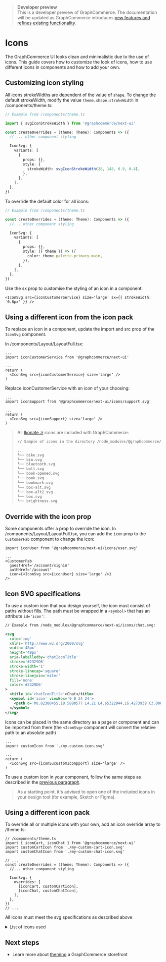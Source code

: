 <div data-nosnippet>

> **Developer preview**  
> This is a developer preview of GraphCommerce. The documentation will be
> updated as GraphCommerce introduces
> [new features and refines existing functionality](https://github.com/graphcommerce-org/graphcommerce/releases).

</div>

# Icons

The GraphCommerce UI looks clean and minimalistic due to the use of icons. This
guide covers how to customize the look of icons, how to use different icons in
components and how to add your own.

## Customizing icon styling

All icons strokeWidths are dependent of the value of `shape`. To change the
default strokeWidth, modify the value `theme.shape.strokeWidth` in
/components/theme.ts:

```ts
// Example from /components/theme.ts

import { svgIconStrokeWidth } from '@graphcommerce/next-ui'

const createOverrides = (theme: Theme): Components => ({
  // ... other component styling

  IconSvg: {
    variants: [
      {
        props: {},
        style: {
          strokeWidth: svgIconStrokeWidth(28, 148, 0.9, 0.4),
        },
      },
    ],
  },
})
```

To override the default color for all icons:

```ts
// Example from /components/theme.ts

const createOverrides = (theme: Theme): Components => ({
  //... other component styling

  IconSvg: {
    variants: [
      {
        props: {},
        style: ({ theme }) => ({
          color: theme.palette.primary.main,
        }),
      },
    ],
  },
})
```

Use the sx prop to customise the styling of an icon in a component:

```tsx
<IconSvg src={iconCustomerService} size='large' sx={{ strokeWidth: '0.8px' }} />
```

## Using a different icon from the icon pack

To replace an icon in a component, update the import and src prop of the
`IconSvg` component.

In /components/Layout/LayoutFull.tsx:

```tsx
...
import iconCustomerService from '@graphcommerce/next-ui'

...
return (
  <IconSvg src={iconCustomerService} size='large' />
)
```

Replace iconCustomerService with an icon of your choosing:

```tsx
...
import iconSupport from '@graphcommerce/next-ui/icons/support.svg'

...
return (
  <IconSvg src={iconSupport} size='large' />
)
```

> All [Ikonate ↗](https://ikonate.com/) icons are included with GraphCommerce:
>
> ```txt
> // Sample of icons in the directory /node_modules/@graphcommerce/next-ui/icons
>
> ...
> └── bike.svg
> └── bin.svg
> └── bluetooth.svg
> └── bolt.svg
> └── book-opened.svg
> └── book.svg
> └── bookmark.svg
> └── box-alt.svg
> └── box-alt2.svg
> └── box.svg
> └── brightness.svg
> ```

## Override with the icon prop

Some components offer a prop to override the icon. In
/components/Layout/LayoutFull.tsx, you can add the `icon` prop to the
`CustomerFab` component to change the icon:

```tsx
import iconUser from '@graphcommerce/next-ui/icons/user.svg'

...
<CustomerFab
  guestHref='/account/signin'
  authHref='/account'
  icon={<IconSvg src={iconUser} size='large' />}
/>
```

## Icon SVG specifications

To use a custom icon that you design yourself, the icon must consist of paths
without fills. The path must be wrapped in a `<symbol>` that has an attribute
`id='icon'`:

```svg
// Example from /node_modules/@graphcommerce/next-ui/icons/chat.svg:

<svg
  role='img'
  xmlns='http://www.w3.org/2000/svg'
  width='48px'
  height='48px'
  aria-labelledby='chatIconTitle'
  stroke='#2329D6'
  stroke-width='1'
  stroke-linecap='square'
  stroke-linejoin='miter'
  fill='none'
  color='#2329D6'
>
  <title id='chatIconTitle'>Chat</title>
  <symbol id='icon' viewBox='0 0 24 24'>
    <path d='M8.82388455,18.5880577 L4,21 L4.65322944,16.4273939 C3.00629211,15.0013 2,13.0946628 2,11 C2,6.581722 6.4771525,3 12,3 C17.5228475,3 22,6.581722 22,11 C22,15.418278 17.5228475,19 12,19 C10.8897425,19 9.82174472,18.8552518 8.82388455,18.5880577 Z' />
  </symbol>
</svg>
```

Icons can be placed in the same directory as a page or component and can be
imported from there (the `<IconSvg>` component will convert the relative path to
an absolute path)

```tsx
...
import customIcon from './my-custom-icon.svg'

...
return (
  <IconSvg src={iconSucustomIconpport} size='large' />
)
```

To use a custom icon in your component, follow the same steps as described in
the [previous paragraph](#using-a-different-icon-from-the-icon-pack).

> As a starting point, it's advised to open one of the included icons in your
> design tool (for example, Sketch or Figma).

## Using a different icon pack

To override all or multiple icons with your own, add an icon override array to
/theme.ts:

```tsx
// /components/theme.ts
import { iconCart, iconChat } from '@graphcommerce/next-ui'
import customCartIcon from './my-custom-cart-icon.svg'
import customChatIcon from './my-custom-chat-icon.svg'

// ...
const createOverrides = (theme: Theme): Components => ({
  //... other component styling

  IconSvg: {
    overrides: [
      [iconCart, customCartIcon],
      [iconChat, customChatIcon],
    ],
  },
})
// ...
```

All icons must meet the svg specifications as described above

<details>
<summary>List of icons used</summary>

iconSearch  
iconPerson  
iconChevronDown  
iconChevronLeft  
iconChevronRight  
iconChevronUp  
iconAddresses  
iconHeart  
iconLocation  
iconInvoice  
iconCustomerService  
iconShoppingBag  
iconFullscreenExit  
iconChat  
iconChevronBack  
iconCancelAlt  
iconEmail  
iconCheckmark  
iconArrowBack  
iconArrowForward  
iconMenu  
iconMin  
iconPhone  
iconPlus  
iconClose  
iconFullscreen  
iconOrderBefore  
iconBox  
iconHome  
iconId  
iconLock  
iconNewspaper  
iconSadFace  
iconShutdown  
iconParty  
iconStar  
iconEmailOutline  
icon404  
iconSun  
iconMoon

</details>

## Next steps

- Learn more about [theming](../framework/theming.md) a GraphCommerce storefront
